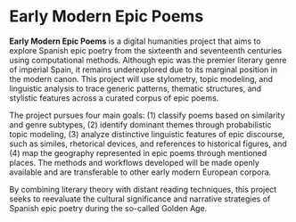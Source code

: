 # Early Modern Epic Poems

**Early Modern Epic Poems** is a digital humanities project that aims to explore Spanish epic poetry from the sixteenth and seventeenth centuries using computational methods. Although epic was the premier literary genre of imperial Spain, it remains underexplored due to its marginal position in the modern canon. This project will use stylometry, topic modeling, and linguistic analysis to trace generic patterns, thematic structures, and stylistic features across a curated corpus of epic poems.

The project pursues four main goals: (1) classify poems based on similarity and genre subtypes, (2) identify dominant themes through probabilistic topic modeling, (3) analyze distinctive linguistic features of epic discourse, such as similes, rhetorical devices, and references to historical figures, and (4) map the geography represented in epic poems through mentioned places. The methods and workflows developed will be made openly available and are transferable to other early modern European corpora.

By combining literary theory with distant reading techniques, this project seeks to reevaluate the cultural significance and narrative strategies of Spanish epic poetry during the so-called Golden Age.

